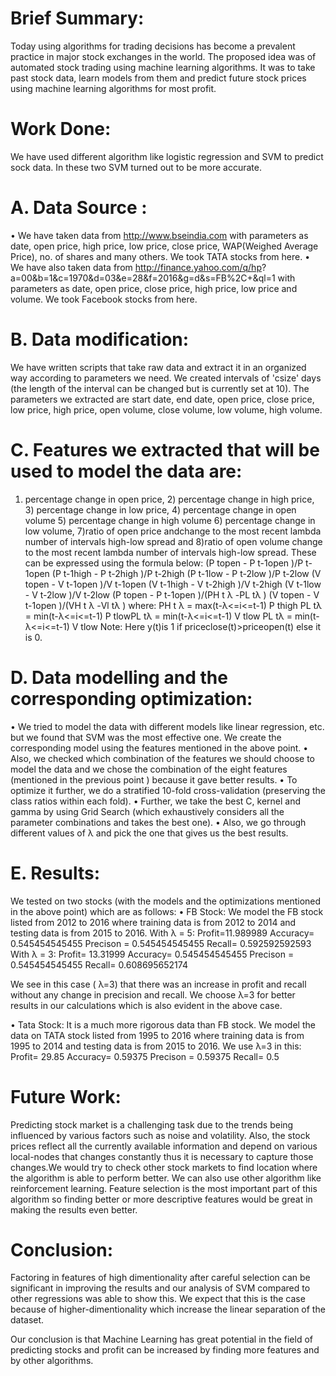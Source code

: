 # Brief Summary:

Today using algorithms for trading decisions has become a prevalent practice in major stock
exchanges in the world. The proposed idea was of automated stock trading using machine learning
algorithms. It was to take past stock data, learn models from them and predict future stock prices
using machine learning algorithms for most profit.

# Work Done:

We have used different algorithm like logistic regression and SVM to predict sock data. In these
two SVM turned out to be more accurate.

# A. Data Source :
• We have taken data from http://www.bseindia.com with parameters as date, open price, high
price, low price, close price, WAP(Weighed Average Price), no. of shares and many others.
We took TATA stocks from here.
• We have also taken data from http://finance.yahoo.com/q/hp?
a=00&b=1&c=1970&d=03&e=28&f=2016&g=d&s=FB%2C+&ql=1 with parameters as
date, open price, close price, high price, low price and volume. We took Facebook stocks
from here.

# B. Data modification: 
We have written scripts that take raw data and extract it in an organized way
according to parameters we need. We created intervals of 'csize' days (the length of the interval can
be changed but is currently set at 10). The parameters we extracted are start date, end date, open
price, close price, low price, high price, open volume, close volume, low volume, high volume.

# C. Features we extracted that will be used to model the data are: 
1) percentage change in open price, 2) percentage change in high price, 3) percentage change in low price, 4) percentage change in open volume 5) percentage change in high volume 6) percentage change in low volume, 7)ratio of open
price andchange to the most recent lambda number of intervals high-low spread and 8)ratio of open
volume change to the most recent lambda number of intervals high-low spread. These can be
expressed using the formula below:
(P topen - P t-1open )/P t-1open
(P t-1high - P t-2high )/P t-2high
(P t-1low - P t-2low )/P t-2low
(V topen - V t-1open )/V t-1open
(V t-1high - V t-2high )/V t-2high
(V t-1low - V t-2low )/V t-2low
(P topen - P t-1open )/(PH t λ -PL tλ )
(V topen - V t-1open )/(VH t λ -Vl tλ )
where:
PH t λ = max(t-λ<=i<=t-1) P thigh
PL tλ = min(t-λ<=i<=t-1) P tlowPL tλ = min(t-λ<=i<=t-1) V tlow
PL tλ = min(t-λ<=i<=t-1) V tlow
Note: Here y(t)is 1 if priceclose(t)>priceopen(t) else it is 0.

# D. Data modelling and the corresponding optimization:
• We tried to model the data with different models like linear regression, etc. but we found
that SVM was the most effective one. We create the corresponding model using the features
mentioned in the above point.
• Also, we checked which combination of the features we should choose to model the data
and we chose the combination of the eight features (mentioned in the previous point )
because it gave better results.
• To optimize it further, we do a stratified 10-fold cross-validation (preserving the class ratios
within each fold).
• Further, we take the best C, kernel and gamma by using Grid Search (which exhaustively
considers all the parameter combinations and takes the best one).
• Also, we go through different values of λ and pick the one that gives us the best results.

# E. Results: 
We tested on two stocks (with the models and the optimizations mentioned in the above
point) which are as follows:
• FB Stock: We model the FB stock listed from 2012 to 2016 where training data is from 2012
to 2014 and testing data is from 2015 to 2016.
With λ = 5:
Profit=11.989989
Accuracy= 0.545454545455
Precison = 0.545454545455
Recall= 0.592592592593
With λ = 3:
Profit= 13.31999
Accuracy= 0.545454545455
Precison = 0.545454545455
Recall= 0.608695652174

We see in this case ( λ=3) that there was an increase in profit and recall without any
change in precision and recall.
We choose λ=3 for better results in our calculations which is also evident in the above
case.

• Tata Stock: It is a much more rigorous data than FB stock. We model the data on TATA
stock listed from 1995 to 2016 where training data is from 1995 to 2014 and testing data is
from 2015 to 2016.
We use λ=3 in this:
Profit= 29.85
Accuracy= 0.59375
Precison = 0.59375
Recall= 0.5

# Future Work:

Predicting stock market is a challenging task due to the trends being influenced by various factors
such as noise and volatility. Also, the stock prices reflect all the currently available information and
depend on various local-nodes that changes constantly thus it is necessary to capture those
changes.We would try to check other stock markets to find location where the algorithm is able to
perform better. We can also use other algorithm like reinforcement learning. Feature selection is the
most important part of this algorithm so finding better or more descriptive features would be great
in making the results even better.

# Conclusion:

Factoring in features of high dimentionality after careful selection can be significant in improving
the results and our analysis of SVM compared to other regressions was able to show this. We expect
that this is the case because of higher-dimentionality which increase the linear separation of the
dataset.

Our conclusion is that Machine Learning has great potential in the field of predicting stocks and
profit can be increased by finding more features and by other algorithms.
